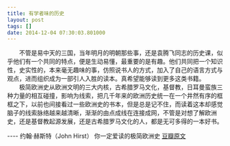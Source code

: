 ```yaml
---
title: 有学者味的历史
layout: post
tags: []
date: 2014-12-04 07:30:03.801000
---
```

　　不管是易中天的三国，当年明月的明朝那些事，还是袁腾飞同志的历史课，似乎他们有一个共同的特点，便是生动易懂，最重要的是有趣。他们共同把一个知识性，史实性的，本来毫无趣味的事，仿照说书人的方式，加入了自己的语言方式与观点，进而组织成为一部引人入胜的读本。真希望能够读到更多这类书籍。 
　　极简欧洲史从欧洲文明的三大内核，古希腊罗马文化，基督教，日耳曼蛮族三种力量的相互碰撞，影响为线索，把几千年来的欧洲历史统一在一个井然有序的框框之下，以前也间接看过一些欧洲史的书本，但是总是记不住，而读着这本却感觉脑子的线索脉络越来越清晰，渐渐的由点成线在连接成网，不管是对想了解欧洲史，还是基督教起源发展，还是古希腊罗马文化的人，都是无可多得的一本好书。

---- 约翰·赫斯特（John Hirst） 你一定爱读的极简欧洲史
[豆瓣原文](http://book.douban.com/review/6742723/)
